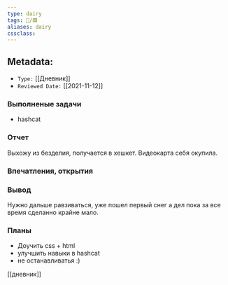```yaml
---
type: dairy
tags: 📜️/🟥️
aliases: dairy
cssclass:
---
```


## Metadata:

- `Type:` [[Дневник]] 
- `Reviewed Date:` [[2021-11-12]]



### Выполненые задачи
- hashcat

### Отчет
Выхожу из безделия, получается в хешкет. Видеокарта себя окупила.

### Впечатления, открытия



### Вывод
Нужно дальше равзиваться, уже пошел первый снег а дел пока за все время сделанно крайне мало.

### Планы
- Доучить css + html
- улучшить навыки в hashcat
- не останавливатья :)


[[дневник]]